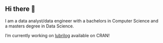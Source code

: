 ## Hi there 👋

I am a data analyst/data engineer with a bachelors in Computer Science and a masters degree in Data Science.

I’m currently working on [lubrilog](https://github.com/arrismo/lubrilog) available on CRAN!

